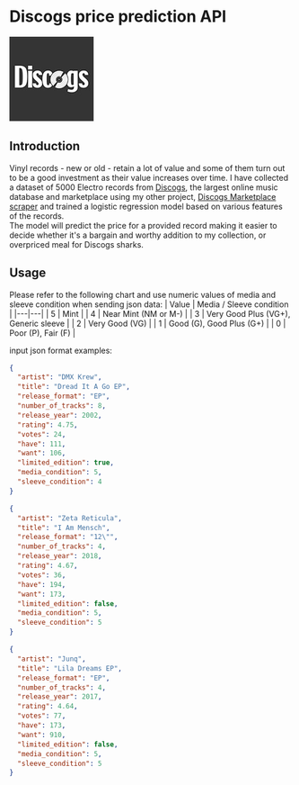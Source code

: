 # Discogs price prediction API
![Discogs](assets/discogs_logo.jpg)
## Introduction
Vinyl records - new or old - retain a lot of value and some of them turn out to be a good investment as their value 
increases over time. I have collected a dataset of 5000 Electro records from
[Discogs](https://www.discogs.com/), the largest online music database and marketplace using my other project, 
[Discogs Marketplace scraper](https://github.com/grigorjevas/Discogs-marketplace-scraper) and trained a logistic 
regression model based on various features of the records.\
The model will predict the price for a provided record making it easier to decide whether it's a bargain and worthy 
addition to my collection, or overpriced meal for Discogs sharks.

## Usage 
Please refer to the following chart and use numeric values of media and sleeve condition when sending json data: 
| Value | Media / Sleeve condition | 
|---|---|
| 5 | Mint |
| 4 | Near Mint (NM or M-) |
| 3 | Very Good Plus (VG+), Generic sleeve |
| 2 | Very Good (VG) |
| 1 | Good (G), Good Plus (G+) |
| 0 | Poor (P), Fair (F) |


input json format examples:
```json
{
  "artist": "DMX Krew",
  "title": "Dread It A Go EP",
  "release_format": "EP",
  "number_of_tracks": 8,
  "release_year": 2002,
  "rating": 4.75,
  "votes": 24,
  "have": 111,
  "want": 106,
  "limited_edition": true,
  "media_condition": 5,
  "sleeve_condition": 4
}
```
```json
{
  "artist": "Zeta Reticula",
  "title": "I Am Mensch",
  "release_format": "12\"",
  "number_of_tracks": 4,
  "release_year": 2018,
  "rating": 4.67,
  "votes": 36,
  "have": 194,
  "want": 173,
  "limited_edition": false,
  "media_condition": 5,
  "sleeve_condition": 5
}
```
```json
{
  "artist": "Junq",
  "title": "Lila Dreams EP",
  "release_format": "EP",
  "number_of_tracks": 4,
  "release_year": 2017,
  "rating": 4.64,
  "votes": 77,
  "have": 173,
  "want": 910,
  "limited_edition": false,
  "media_condition": 5,
  "sleeve_condition": 5
}
```

[^1]: A generic sleeve within the context of grading items on Discogs Marketplace refers to a type of sleeve that is not
specific to the release. It should be given a value of 3 because, in theory, it doesn't add, nor subtract the value of 
the record itself.